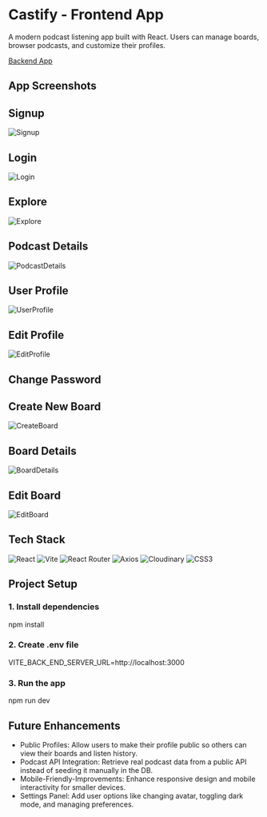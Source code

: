 # Castify - Frontend App
A modern podcast listening app built with React. Users can manage boards, browser podcasts, and customize their profiles.

[Backend App](https://github.com/zahralmosawi/castify-back-end-app)

## App Screenshots
## Signup
![Signup](https://res.cloudinary.com/dvhwvkip4/image/upload/v1755734099/Signup_nwaqd8.png)

## Login
![Login](https://res.cloudinary.com/dvhwvkip4/image/upload/v1755734098/Login_yltv48.png)

## Explore 
![Explore](https://res.cloudinary.com/dvhwvkip4/image/upload/v1755734099/Explore_hra4ri.png)

## Podcast Details
![PodcastDetails](https://res.cloudinary.com/dvhwvkip4/image/upload/v1755734099/PodcastDetails_p9hfeg.png)

## User Profile
![UserProfile](https://res.cloudinary.com/dvhwvkip4/image/upload/v1755734100/Profile_xq7ri6.png)

## Edit Profile
![EditProfile](https://res.cloudinary.com/dvhwvkip4/image/upload/v1755734098/EditProfile_z750ve.png)

## Change Password

## Create New Board
![CreateBoard](https://res.cloudinary.com/dvhwvkip4/image/upload/v1755734098/CreateBoard_a12ctb.png)

## Board Details
![BoardDetails](https://res.cloudinary.com/dvhwvkip4/image/upload/v1755734099/BoardDetails_luz1hi.png)

## Edit Board
![EditBoard](https://res.cloudinary.com/dvhwvkip4/image/upload/v1755734098/EditBoard_zrr8ij.png)

## Tech Stack
![React](https://img.shields.io/badge/-React-61DAFB?logo=react&logoColor=black)
![Vite](https://img.shields.io/badge/-Vite-646CFF?logo=vite&logoColor=white)
![React Router](https://img.shields.io/badge/-React%20Router-CA4245?logo=react-router&logoColor=white)
![Axios](https://img.shields.io/badge/-Axios-5A29E4?logo=axios&logoColor=white)
![Cloudinary](https://img.shields.io/badge/-Cloudinary-3448C5?logo=cloudinary&logoColor=white)
![CSS3](https://img.shields.io/badge/-CSS3-1572B6?logo=css3&logoColor=white)

## Project Setup
### 1. Install dependencies
npm install

### 2. Create .env file
VITE_BACK_END_SERVER_URL=http://localhost:3000

### 3. Run the app
npm run dev

## Future Enhancements
- Public Profiles: Allow users to make their profile public so others can view their boards and listen history.
- Podcast API Integration: Retrieve real podcast data from a public API instead of seeding it manually in the DB.
- Mobile-Friendly-Improvements: Enhance responsive design and mobile interactivity for smaller devices.
- Settings Panel: Add user options like changing avatar, toggling dark mode, and managing preferences.